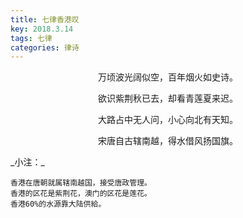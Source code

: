 ```yaml
---
title: 七律香港叹
key: 2018.3.14
tags: 七律
categories: 律诗
---
```


<p align="center">万顷波光阔似空，百年烟火如史诗。
</p>
<p align="center">欲识紫荆秋已去，却看青莲夏来迟。
</p>
<p align="center">大路占中无人问，小心向北有天知。
</p>
<p align="center">宋唐自古辖南越，得水借风扬国旗。
</p>
_小注：_

```
香港在唐朝就属辖南越国，接受唐政管理。
香港的区花是紫荆花，澳门的区花是莲花。
香港60%的水源靠大陆供給。
```